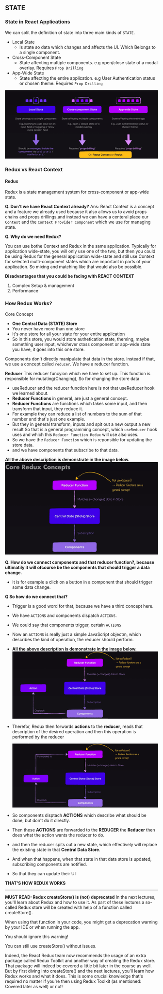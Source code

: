 ## STATE

### State in React Applications

We can split the definition of state into three main kinds of `STATE`.

- Local State
  - Is state so data which changes and affects the UI. Which Belongs to a single component.
- Cross-Component State
  - State affecting multiple components. e.g open/close state of a modal overlay. Requires `Prop Drilling`
- App-Wide State
  - State affecting the entire application. e.g User Authentication status or chosen theme. Requires `Prop Drilling`

<img src='./src/assets/redux-3-cross-component.png'>

### Redux vs React Context

#### Redux

Redux is a state management system for cross-component or app-wide state.

**Q. Don't we have React Context already?**
Ans: React Context is a concept and a feature we already used because it also allows us to avoid props chains and props drillings,and instead we can have a centeral place our `Context` and the `Context Provider Component` which we use for managing state.

**Q. Why do we need Redux?**

You can use bothe Context and Redux in the same application. Typically for application wide-state, you will only use one of the two, but then you could be using Redux for the general application wide-state and still use Context for selected multi-component states which are important in parts of your application. So mixing and matching like that would also be possible.

**Disadvantages that you could be facing with REACT CONTEXT**

1. Complex Setup & management
2. Performance

### How Redux Works?

Core Concept

- **One Central Data (STATE) Store**
- You never have more than one store
- It's one store for all your state for your entire application
- So in this store, you would store authetication state, theming, maybe something user input, whichever ctoss component or app-wide state you have, it goes into this one store.

Components don't directly manipulate that data in the store.
Instead if that, we use a concept called `reducer`. We have a reducer function.

**Reducer**
This reducer funcyion which we have to set up. This function is responsible for mutating(Changing), So for changing the store data

- useReducer and the reducer function here is not that useReducer hook we learned about.
- **Reducer Functions** in general, are just a general concept.
- **Reducer Functions** are functions which takes some input, and then transform that input, they reduce it.
- For example they can reduce a list of numbers to the sum of that number and that's just one example.
- But they in general transform, inputs and spit out a new output a new result
  So that is a general programming concept, which `useReducer` hook uses and which this `Reducer Function Redux` will use also uses.
- So we have the `Reducer Function` which is reponsible for updating the store data.
- and we have components that subscribe to that data.

**All the above description is demonstrate in the image below.**
<img src='./src/assets/redux-9.png'>

**Q. How do we connect components and that reducer function?, because ultimatily it will ofcourse be the components that should trigger a data change.**

- It is for example a click on a button in a component that should trigger some data change.

**Q So how do we connect that?**

- Trigger is a good word for that, because we have a third concept here.
- We have `ACTIONS` and components dispatch `ACTIONS`.
- We could say that components trigger, certain `ACTIONS`
- Now an `ACTIONS` is really just a simple JavaScript objectm, which describes the kind of operation, the reducer should perform.

- **All the above description is demonstrate in the image below.**
  <img src='./src/assets/redux-10.png'>

- Therefor, Redux then forwards **actions** to the **reducer**, reads that description of the desired operation and then this operation is performed by the reducer

  <img src='./src/assets/redux-11.png'>

- So components disptach **ACTIONS** which describe what should be done, but don't do it directly.
- Then these **ACTIONS** are forwarded to the **REDUCER** the **Reducer** then does what the action wants the reducer to do.
- and then the reducer spits out a new state, which effectively will replace the existing state in that **Central Data Store**.
- And when that happens, when that state in that data store is updated, subscribing components are notified.
- So that they can update their UI

**THAT'S HOW REDUX WORKS**

<hr>

**MUST READ: Redux createStore() is (not) deprecated**
In the next lectures, you'll learn about Redux and how to use it. As part of these lectures a so-called Redux store will be created with help of a function called createStore().

When using that function in your code, you might get a deprecation warning by your IDE or when running the app.

You should ignore this warning!

You can still use createStore() without issues.

Indeed, the React Redux team now recommends the usage of an extra package called Redux Toolkit and another way of creating the Redux store. That package will indeed be covered a little bit later in the course as well. But by first diving into createStore() and the next lectures, you'll learn how Redux works and what it does. This is some crucial knowledge that's required no matter if you're then using Redux Toolkit (as mentioned: Covered later as well) or not!
